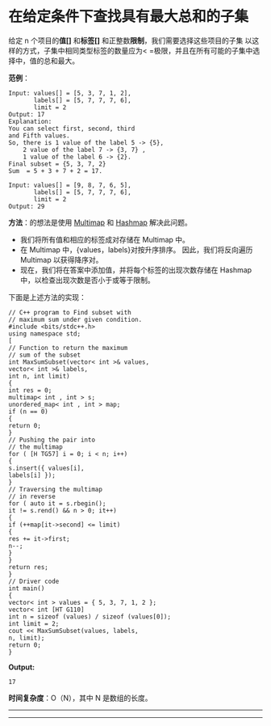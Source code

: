 # 在给定条件下查找具有最大总和的子集

给定 n 个项目的**值[]** 和**标签[]** 和正整数**限制**，我们需要选择这些项目的子集 以这样的方式，子集中相同类型标签的数量应为< =极限，并且在所有可能的子集中选择中，值的总和最大。

**范例**：

```
Input: values[] = [5, 3, 7, 1, 2],
       labels[] = [5, 7, 7, 7, 6],
       limit = 2
Output: 17
Explanation:
You can select first, second, third 
and Fifth values.
So, there is 1 value of the label 5 -> {5},
    2 value of the label 7 -> {3, 7} ,
    1 value of the label 6 -> {2}.
Final subset = {5, 3, 7, 2}
Sum  = 5 + 3 + 7 + 2 = 17.

Input: values[] = [9, 8, 7, 6, 5],
       labels[] = [5, 7, 7, 7, 6],
       limit = 2
Output: 29

```

**方法**：的想法是使用 [Multimap](https://www.geeksforgeeks.org/multimap-associative-containers-the-c-standard-template-library-stl/) 和 [Hashmap](https://www.geeksforgeeks.org/map-associative-containers-the-c-standard-template-library-stl/) 解决此问题。

*   我们将所有值和相应的标签成对存储在 Multimap 中。
*   在 Multimap 中，{values，labels}对按升序排序。 因此，我们将反向遍历 Multimap 以获得降序对。
*   现在，我们将在答案中添加值，并将每个标签的出现次数存储在 Hashmap 中，以检查出现次数是否小于或等于限制。

下面是上述方法的实现：

```
// C++ program to Find subset with
// maximum sum under given condition.
#include <bits/stdc++.h>
using namespace std;
[
// Function to return the maximum
// sum of the subset
int MaxSumSubset(vector< int >& values,
vector< int >& labels,
int n, int limit)
{
int res = 0;
multimap< int , int > s;
unordered_map< int , int > map;
if (n == 0)
{
return 0;
}
// Pushing the pair into
// the multimap
for ( [H TG57] i = 0; i < n; i++)
{
s.insert({ values[i],
labels[i] });
}
// Traversing the multimap
// in reverse
for ( auto it = s.rbegin();
it != s.rend() && n > 0; it++)
{
if (++map[it->second] <= limit)
{
res += it->first;
n--;
}
}
return res;
}
// Driver code
int main()
{
vector< int > values = { 5, 3, 7, 1, 2 };
vector< int [HT G110]
int n = sizeof (values) / sizeof (values[0]);
int limit = 2;
cout << MaxSumSubset(values, labels,
n, limit);
return 0;
}
```

**Output:**

```
17

```

**时间复杂度**：O（N），其中 N 是数组的长度。



* * *

* * *



